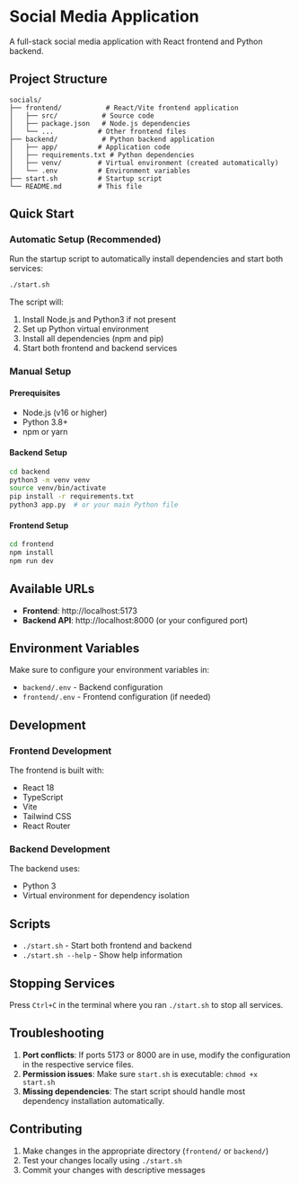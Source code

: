 # Social Media Application

A full-stack social media application with React frontend and Python backend.

## Project Structure

```
socials/
├── frontend/           # React/Vite frontend application
│   ├── src/           # Source code
│   ├── package.json   # Node.js dependencies
│   └── ...           # Other frontend files
├── backend/           # Python backend application
│   ├── app/          # Application code
│   ├── requirements.txt # Python dependencies
│   ├── venv/         # Virtual environment (created automatically)
│   └── .env          # Environment variables
├── start.sh          # Startup script
└── README.md         # This file
```

## Quick Start

### Automatic Setup (Recommended)

Run the startup script to automatically install dependencies and start both services:

```bash
./start.sh
```

The script will:
1. Install Node.js and Python3 if not present
2. Set up Python virtual environment
3. Install all dependencies (npm and pip)
4. Start both frontend and backend services

### Manual Setup

#### Prerequisites
- Node.js (v16 or higher)
- Python 3.8+
- npm or yarn

#### Backend Setup
```bash
cd backend
python3 -m venv venv
source venv/bin/activate
pip install -r requirements.txt
python3 app.py  # or your main Python file
```

#### Frontend Setup
```bash
cd frontend
npm install
npm run dev
```

## Available URLs

- **Frontend**: http://localhost:5173
- **Backend API**: http://localhost:8000 (or your configured port)

## Environment Variables

Make sure to configure your environment variables in:
- `backend/.env` - Backend configuration
- `frontend/.env` - Frontend configuration (if needed)

## Development

### Frontend Development
The frontend is built with:
- React 18
- TypeScript
- Vite
- Tailwind CSS
- React Router

### Backend Development
The backend uses:
- Python 3
- Virtual environment for dependency isolation

## Scripts

- `./start.sh` - Start both frontend and backend
- `./start.sh --help` - Show help information

## Stopping Services

Press `Ctrl+C` in the terminal where you ran `./start.sh` to stop all services.

## Troubleshooting

1. **Port conflicts**: If ports 5173 or 8000 are in use, modify the configuration in the respective service files.
2. **Permission issues**: Make sure `start.sh` is executable: `chmod +x start.sh`
3. **Missing dependencies**: The start script should handle most dependency installation automatically.

## Contributing

1. Make changes in the appropriate directory (`frontend/` or `backend/`)
2. Test your changes locally using `./start.sh`
3. Commit your changes with descriptive messages
